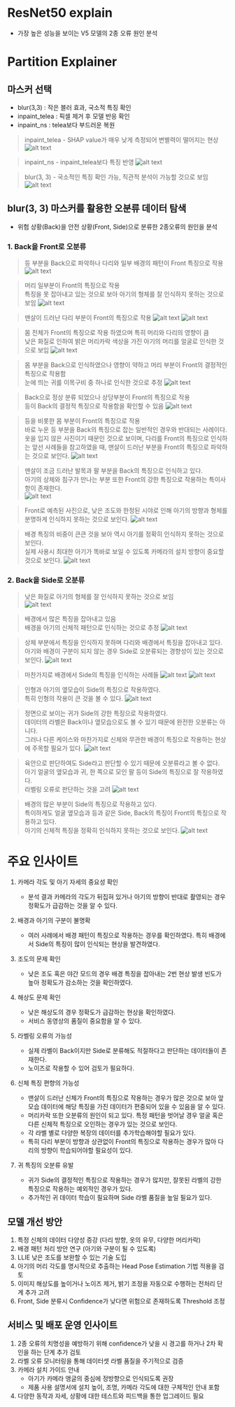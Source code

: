 # ResNet50 explain

- 가장 높은 성능을 보이는 V5 모델의 2종 오류 원인 분석

# Partition Explainer

## 마스커 선택
- blur(3,3) : 작은 블러 효과, 국소적 특징 확인
- inpaint_telea : 픽셀 제거 후 모델 반응 확인
- inpaint_ns : telea보다 부드러운 복원


> inpaint_telea - SHAP value가 매우 낮게 측정되어 변별력이 떨어지는 현상
![alt text](example_plots/image.png)

> inpaint_ns - inpaint_telea보다 특징 반영
![alt text](example_plots/image-1.png)

> blur(3, 3) - 국소적인 특징 확인 가능, 직관적 분석이 가능할 것으로 보임
![alt text](example_plots/image-2.png)

## blur(3, 3) 마스커를 활용한 오분류 데이터 탐색
- 위험 상황(Back)을 안전 상황(Front, Side)으로 분류한 2종오류의 원인을 분석

### 1. Back을 Front로 오분류

> 등 부분을 Back으로 파악하나 다리와 일부 배경의 패턴이 Front 특징으로 작용
![alt text](example_plots/121.png)

> 머리 일부분이 Front의 특징으로 작용</br>
특징을 못 잡아내고 있는 것으로 보아 아기의 형체를 잘 인식하지 못하는 것으로 보임
![alt text](example_plots/output11.png)

> 맨살이 드러난 다리 부분이 Front의 특징으로 작용
![alt text](example_plots/image-3.png)
![alt text](example_plots/image-4.png)

> 몸 전체가 Front의 특징으로 작용 하였으며 특히 머리와 다리의 영향이 큼</br>
낮은 화질로 인하여 밝은 머리카락 색상을 가진 아기의 머리를 얼굴로 인식한 것으로 보임
![alt text](example_plots/image-6.png)

> 몸 부분을 Back으로 인식하였으나 영향이 약하고 머리 부분이 Front의 결정적인 특징으로 작용함</br>
눈에 띄는 귀를 이목구비 중 하나로 인식한 것으로 추정
![alt text](example_plots/image-7.png)


> Back으로 정상 분류 되었으나 상당부분이 Front의 특징으로 작용</br>
등이 Back의 결정적 특징으로 작용함을 확인할 수 있음
![alt text](example_plots/image-5.png)

> 등을 비롯한 몸 부분이 Front의 특징으로 작용</br>
바로 누운 등 부분을 Back의 특징으로 잡는 일반적인 경우와 반대되는 사례이다.</br>
옷을 입지 않은 사진이기 때문인 것으로 보이며, 다리를 Front의 특징으로 인식하는 앞선 사례들을 참고하였을 때, 맨살이 드러난 부분을 Front의 특징으로 파악하는 것으로 보인다.
![alt text](example_plots/image-8.png)

> 맨살이 조금 드러난 발목과 팔 부분을 Back의 특징으로 인식하고 있다.</br>
아기의 상체와 침구가 만나는 부분 또한 Front의 강한 특징으로 작용하는 특이사항이 존재한다.</br>
![alt text](example_plots/image-9.png)

> Front로 예측된 사진으로, 낮은 조도와 한정된 시야로 인해 아기의 방향과 형체를 분명하게 인식하지 못하는 것으로 보인다.
![alt text](example_plots/image-10.png)

> 배경 특징의 비중이 큰큰 것을 보아 역시 아기를 정확히 인식하지 못하는 것으로 보인다.</br>
실제 사용시 최대한 아기가 똑바로 보일 수 있도록 카메라의 설치 방향이 중요할 것으로 보인다.
![alt text](example_plots/image-11.png)

### 2. Back을 Side로 오분류

> 낮은 화질로 아기의 형체를 잘 인식하지 못하는 것으로 보임</br>
![alt text](example_plots2/image.png)

> 배경에서 많은 특징을 잡아내고 있음</br>
배경을 아기의 신체적 패턴으로 인식하는 것으로 추정
![alt text](example_plots2/image-1.png)

> 상체 부분에서 특징을 인식하지 못하며 다리와 배경에서 특징을 잡아내고 있다.</br>
아기와 배경이 구분이 되지 않는 경우 Side로 오분류되는 경향성이 있는 것으로 보인다.
![alt text](example_plots2/image-2.png)

> 마찬가지로 배경에서 Side의 특징을 인식하는 사례들
![alt text](example_plots2/image-3.png)
![alt text](example_plots2/image-4.png)

> 인형과 아기의 옆모습이 Side의 특징으로 작용하였다.</br>
특히 인형의 작용이 큰 것을 볼 수 있다.
![alt text](example_plots2/image-5.png)

> 정면으로 보이는 귀가 Side의 강한 특징으로 작용하였다.</br>
데이터의 라벨은 Back이나 옆모습으로도 볼 수 있기 때문에 완전한 오분류는 아니다.</br>
그러나 다른 케이스와 마찬가지로 신체와 무관한 배경이 특징으로 작용하는 현상에 주목할 필요가 있다.
![alt text](example_plots2/image-6.png)

> 육안으로 판단하여도 Side라고 판단할 수 있기 때문에 오분류라고 볼 수 없다.</br>
아기 얼굴의 옆모습과 귀, 한 쪽으로 모인 팔 등이 Side의 특징으로 잘 작용하였다.</br>
라벨링 오류로 판단하는 것을 고려
![alt text](example_plots2/image-7.png)

> 배경의 많은 부분이 Side의 특징으로 작용하고 있다.</br>
특이하게도 얼굴 옆모습과 등과 같은 Side, Back의 특징이 Front의 특징으로 작용하고 있다.</br>
아기의 신체적 특징을 정확히 인식하지 못하는 것으로 보인다.
![alt text](example_plots2/image-8.png)

# 주요 인사이트

1. 카메라 각도 및 아기 자세의 중요성 확인
    - 분석 결과 카메라의 각도가 뒤집혀 있거나 아기의 방향이 반대로 촬영되는 경우 정확도가 급감하는 것을 알 수 있다.

2. 배경과 아기의 구분이 불명확
    - 여러 사례에서 배경 패턴이 특징으로 작용하는 경우를 확인하였다. 특히 배경에서 Side의 특징이 많이 인식되는 현상을 발견하였다.

3. 조도의 문제 확인
    - 낮은 조도 혹은 야간 모드의 경우 배경 특징을 잡아내는 2번 현상 발생 빈도가 높아 정확도가 감소하는 것을 확인하였다.

4. 해상도 문제 확인
    - 낮은 해상도의 경우 정확도가 급감하는 현상을 확인하였다.
    - 서비스 동영상의 품질이 중요함을 알 수 있다.

4. 라벨링 오류의 가능성
    - 실제 라벨이 Back이지만 Side로 분류해도 적절하다고 판단하는 데이터들이 존재한다.
    - 노이즈로 작용할 수 있어 검토가 필요하다.

5. 신체 특징 편향의 가능성
    - 맨살이 드러난 신체가 Front의 특징으로 작용하는 경우가 많은 것으로 보아 앞모습 데이터에 해당 특징을 가진 데이터가 편중되어 있을 수 있음을 알 수 있다.
    - 머리카락 또한 오분류의 원인이 되고 있다. 특정 패턴을 벗어날 경우 얼굴 혹은 다른 신체적 특징으로 오인하는 경우가 있는 것으로 보인다.
    - 각 라벨 별로 다양한 복장의 데이터를 추가학습해야할 필요가 있다.
    - 특히 다리 부분이 방향과 상관없이 Front의 특징으로 작용하는 경우가 많아 다리의 방향이 학습되어야할 필요성이 있다.

6. 귀 특징의 오분류 유발
    - 귀가 Side의 결정적인 특징으로 작용하는 경우가 많지만, 잘못된 라벨의 강한 특징으로 작용하는 예외적인 경우가 있다.
    - 추가적인 귀 데이터 학습이 필요하며 Side 라벨 품질을 높일 필요가 있다.

## 모델 개선 방안
1. 특정 신체의 데이터 다양성 증강 (다리 방향, 옷의 유무, 다양한 머리카락)
2. 배경 패턴 처리 방안 연구 (아기와 구분이 될 수 있도록)
3. LLIE 낮은 조도를 보완할 수 있는 기술 도입
4. 아기의 머리 각도를 명시적으로 추출하는 Head Pose Estimation 기법 적용을 검토
5. 이미지 해상도를 높이거나 노이즈 제거, 밝기 조정을 자동으로 수행하는 전처리 단계 추가 고려
6. Front, Side 분류시 Confidence가 낮다면 위험으로 존재하도록 Threshold 조정

## 서비스 및 배포 운영 인사이트
1. 2종 오류의 치명성을 예방하기 위해 confidence가 낮을 시 경고를 하거나 2차 확인을 하는 단계 추가 검토
2. 라벨 오류 모니터링을 통해 데이터셋 라벨 품질을 주기적으로 검증
3. 카메라 설치 가이드 안내
    - 아기가 카메라 앵글의 중심에 정방향으로 인식되도록 권장
    - 제품 사용 설명서에 설치 높이, 조명, 카메라 각도에 대한 구체적인 안내 포함
4. 다양한 동작과 자세, 상황에 대한 테스트와 피드백을 통한 업그레이드 필요






